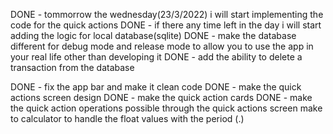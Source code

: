 DONE - tommorrow the wednesday(23/3/2022) i will start implementing the code for the quick actions
DONE - if there any time left in the day i will start adding the logic for local database(sqlite)
DONE - make the database different for debug mode and release mode to allow you to use the app in your real life other than developing it
DONE - add the ability to delete a transaction from the database

DONE - fix the app bar and make it clean code
DONE - make the quick actions screen design
DONE - make the quick action cards
DONE - make the quick action operations possible through the quick actions screen 
make to calculator to handle the float values with the period (.)